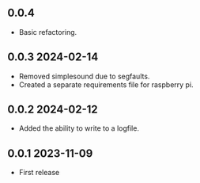 ## 0.0.4
* Basic refactoring.

## 0.0.3 2024-02-14
* Removed simplesound due to segfaults.
* Created a separate requirements file for raspberry pi.

## 0.0.2 2024-02-12
* Added the ability to write to a logfile.

## 0.0.1 2023-11-09
* First release
